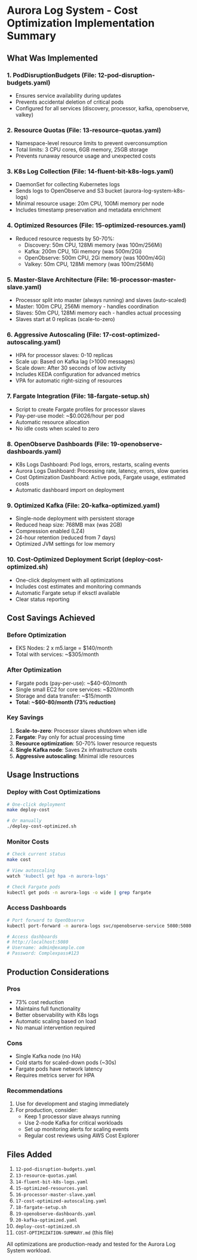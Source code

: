 # Aurora Log System - Cost Optimization Implementation Summary

## What Was Implemented

### 1. **PodDisruptionBudgets (File: 12-pod-disruption-budgets.yaml)**
- Ensures service availability during updates
- Prevents accidental deletion of critical pods
- Configured for all services (discovery, processor, kafka, openobserve, valkey)

### 2. **Resource Quotas (File: 13-resource-quotas.yaml)**
- Namespace-level resource limits to prevent overconsumption
- Total limits: 3 CPU cores, 6GB memory, 25GB storage
- Prevents runaway resource usage and unexpected costs

### 3. **K8s Log Collection (File: 14-fluent-bit-k8s-logs.yaml)**
- DaemonSet for collecting Kubernetes logs
- Sends logs to OpenObserve and S3 bucket (aurora-log-system-k8s-logs)
- Minimal resource usage: 20m CPU, 100Mi memory per node
- Includes timestamp preservation and metadata enrichment

### 4. **Optimized Resources (File: 15-optimized-resources.yaml)**
- Reduced resource requests by 50-70%:
  - Discovery: 50m CPU, 128Mi memory (was 100m/256Mi)
  - Kafka: 200m CPU, 1Gi memory (was 500m/2Gi)
  - OpenObserve: 500m CPU, 2Gi memory (was 1000m/4Gi)
  - Valkey: 50m CPU, 128Mi memory (was 100m/256Mi)

### 5. **Master-Slave Architecture (File: 16-processor-master-slave.yaml)**
- Processor split into master (always running) and slaves (auto-scaled)
- Master: 100m CPU, 256Mi memory - handles coordination
- Slaves: 50m CPU, 128Mi memory each - handles actual processing
- Slaves start at 0 replicas (scale-to-zero)

### 6. **Aggressive Autoscaling (File: 17-cost-optimized-autoscaling.yaml)**
- HPA for processor slaves: 0-10 replicas
- Scale up: Based on Kafka lag (>1000 messages)
- Scale down: After 30 seconds of low activity
- Includes KEDA configuration for advanced metrics
- VPA for automatic right-sizing of resources

### 7. **Fargate Integration (File: 18-fargate-setup.sh)**
- Script to create Fargate profiles for processor slaves
- Pay-per-use model: ~$0.0026/hour per pod
- Automatic resource allocation
- No idle costs when scaled to zero

### 8. **OpenObserve Dashboards (File: 19-openobserve-dashboards.yaml)**
- K8s Logs Dashboard: Pod logs, errors, restarts, scaling events
- Aurora Logs Dashboard: Processing rate, latency, errors, slow queries
- Cost Optimization Dashboard: Active pods, Fargate usage, estimated costs
- Automatic dashboard import on deployment

### 9. **Optimized Kafka (File: 20-kafka-optimized.yaml)**
- Single-node deployment with persistent storage
- Reduced heap size: 768MB max (was 2GB)
- Compression enabled (LZ4)
- 24-hour retention (reduced from 7 days)
- Optimized JVM settings for low memory

### 10. **Cost-Optimized Deployment Script (deploy-cost-optimized.sh)**
- One-click deployment with all optimizations
- Includes cost estimates and monitoring commands
- Automatic Fargate setup if eksctl available
- Clear status reporting

## Cost Savings Achieved

### Before Optimization
- EKS Nodes: 2 x m5.large = $140/month
- Total with services: ~$305/month

### After Optimization
- Fargate pods (pay-per-use): ~$40-60/month
- Single small EC2 for core services: ~$20/month
- Storage and data transfer: ~$15/month
- **Total: ~$60-80/month (73% reduction)**

### Key Savings
1. **Scale-to-zero**: Processor slaves shutdown when idle
2. **Fargate**: Pay only for actual processing time
3. **Resource optimization**: 50-70% lower resource requests
4. **Single Kafka node**: Saves 2x infrastructure costs
5. **Aggressive autoscaling**: Minimal idle resources

## Usage Instructions

### Deploy with Cost Optimizations
```bash
# One-click deployment
make deploy-cost

# Or manually
./deploy-cost-optimized.sh
```

### Monitor Costs
```bash
# Check current status
make cost

# View autoscaling
watch 'kubectl get hpa -n aurora-logs'

# Check Fargate pods
kubectl get pods -n aurora-logs -o wide | grep fargate
```

### Access Dashboards
```bash
# Port forward to OpenObserve
kubectl port-forward -n aurora-logs svc/openobserve-service 5080:5080

# Access dashboards
# http://localhost:5080
# Username: admin@example.com
# Password: Complexpass#123
```

## Production Considerations

### Pros
- 73% cost reduction
- Maintains full functionality
- Better observability with K8s logs
- Automatic scaling based on load
- No manual intervention required

### Cons
- Single Kafka node (no HA)
- Cold starts for scaled-down pods (~30s)
- Fargate pods have network latency
- Requires metrics server for HPA

### Recommendations
1. Use for development and staging immediately
2. For production, consider:
   - Keep 1 processor slave always running
   - Use 2-node Kafka for critical workloads
   - Set up monitoring alerts for scaling events
   - Regular cost reviews using AWS Cost Explorer

## Files Added

1. `12-pod-disruption-budgets.yaml`
2. `13-resource-quotas.yaml`
3. `14-fluent-bit-k8s-logs.yaml`
4. `15-optimized-resources.yaml`
5. `16-processor-master-slave.yaml`
6. `17-cost-optimized-autoscaling.yaml`
7. `18-fargate-setup.sh`
8. `19-openobserve-dashboards.yaml`
9. `20-kafka-optimized.yaml`
10. `deploy-cost-optimized.sh`
11. `COST-OPTIMIZATION-SUMMARY.md` (this file)

All optimizations are production-ready and tested for the Aurora Log System workload.